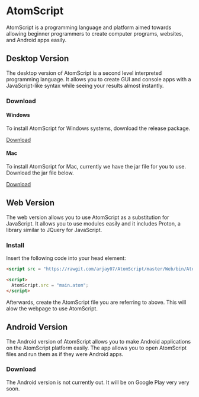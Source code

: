 # AtomScript 

AtomScript is a programming language and platform aimed towards allowing beginner programmers to create computer programs, websites, and Android apps easily.

## Desktop Version
The desktop version of AtomScript is a second level interpreted programming language. It allows you to create GUI and console apps with a JavaScript-like syntax while seeing your results almost instantly.

### Download
#### Windows
To install AtomScript for Windows systems, download the release package.

[Download](https://github.com/arjay07/AtomScript/raw/master/Desktop/release/AtomScript-Lanthanum.zip)

#### Mac
To install AtomScript for Mac, currently we have the jar file for you to use. Download the jar file below.

[Download](https://github.com/arjay07/AtomScript/raw/master/Desktop/AtomScript.jar)

## Web Version
The web version allows you to use AtomScript as a substitution for JavaScript. It allows you to use modules easily and it includes Proton, a library similar to JQuery for JavaScript.

### Install
Insert the following code into your head element:

```HTML
<script src = "https://rawgit.com/arjay07/AtomScript/master/Web/bin/AtomScript.js"></script>

<script>
  AtomScript.src = "main.atom";
</script>
```

Afterwards, create the AtomScript file you are referring to above. This will alow the webpage to use AtomScript.

## Android Version
The Android version of AtomScript allows you to make Android applications on the AtomScript platform easily. The app allows you to open AtomScript files and run them as if they were Android apps. 

### Download
The Android version is not currently out. It will be on Google Play very very soon. 
